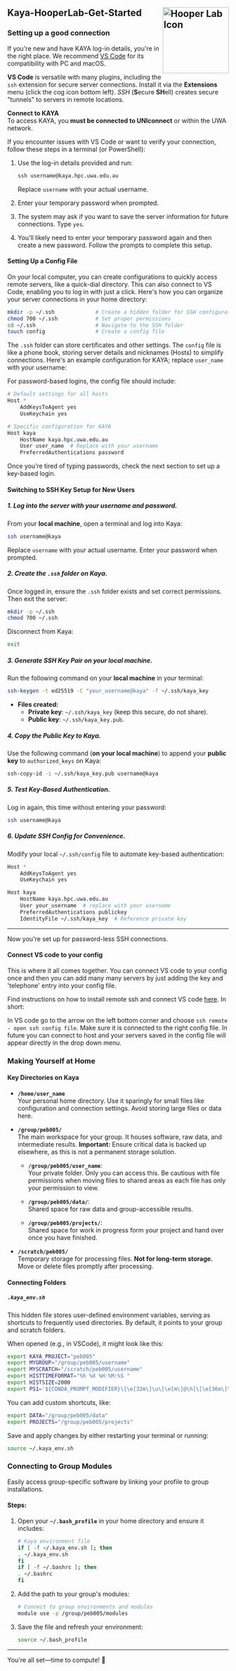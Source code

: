 ## <img src="../assets/img/HooperLab.png" alt="Hooper Lab Icon" align="right" width="150"> Kaya-HooperLab-Get-Started

### Setting up a good connection

If you're new and have KAYA log-in details, you're in the right place. We recommend [VS Code](https://code.visualstudio.com/) for its compatibility with PC and macOS.

**VS Code** is versatile with many plugins, including the `ssh` extension for secure server connections. Install it via the **Extensions** menu (click the cog icon bottom left). *SSH* (**S**ecure **SH**ell) creates secure "tunnels" to servers in remote locations.


**Connect to KAYA**  
To access KAYA, you **must be connected to UNIconnect** or within the UWA network.  

If you encounter issues with VS Code or want to verify your connection, follow these steps in a terminal (or PowerShell):  

1. Use the log-in details provided and run:  
   ```bash
   ssh username@kaya.hpc.uwa.edu.au
   ```  
   Replace `username` with your actual username.  

2. Enter your temporary password when prompted.  

3. The system may ask if you want to save the server information for future connections. Type `yes`.  

4. You’ll likely need to enter your temporary password again and then create a new password. Follow the prompts to complete this setup.

#### Setting Up a Config File

On your local computer, you can create configurations to quickly access remote servers, like a quick-dial directory. This can also connect to VS Code, enabling you to log in with just a click. Here's how you can organize your server connections in your home directory:

```bash
mkdir -p ~/.ssh             # Create a hidden folder for SSH configurations
chmod 700 ~/.ssh            # Set proper permissions
cd ~/.ssh                   # Navigate to the SSH folder
touch config                # Create a config file
```

The `.ssh` folder can store certificates and other settings. The `config` file is like a phone book, storing server details and nicknames (Hosts) to simplify connections. Here's an example configuration for KAYA; replace `user_name` with your username:

For password-based logins, the config file should include:

```bash
# Default settings for all hosts
Host *
    AddKeysToAgent yes
    UseKeychain yes

# Specific configuration for KAYA
Host kaya
    HostName kaya.hpc.uwa.edu.au
    User user_name  # Replace with your username
    PreferredAuthentications password
```

Once you’re tired of typing passwords, check the next section to set up a key-based login.

#### Switching to SSH Key Setup for New Users

##### **1. Log into the server with your username and password.**  
From your **local machine**, open a terminal and log into Kaya:

```bash
ssh username@kaya
```
Replace `username` with your actual username. Enter your password when prompted.

##### **2. Create the `.ssh` folder on Kaya.**  
Once logged in, ensure the `.ssh` folder exists and set correct permissions. Then exit the server:

```bash
mkdir -p ~/.ssh
chmod 700 ~/.ssh
```

Disconnect from Kaya:

```bash
exit
```

##### **3. Generate SSH Key Pair on your **local machine**.**  
Run the following command on your **local machine** in your terminal:

```bash
ssh-keygen -t ed25519 -C "your_username@kaya" -f ~/.ssh/kaya_key
```

- **Files created:**
  - **Private key**: `~/.ssh/kaya_key` (keep this secure, do not share).
  - **Public key**: `~/.ssh/kaya_key.pub`.

##### **4. Copy the Public Key to Kaya.**  
Use the following command (**on your local machine**) to append your **public key** to `authorized_keys` on Kaya:

```bash
ssh-copy-id -i ~/.ssh/kaya_key.pub username@kaya
```

##### **5. Test Key-Based Authentication.**  
Log in again, this time without entering your password:

```bash
ssh username@kaya
```

##### **6. Update SSH Config for Convenience.**  
Modify your local `~/.ssh/config` file to automate key-based authentication:

```bash
Host *
    AddKeysToAgent yes
    UseKeychain yes

Host kaya
    HostName kaya.hpc.uwa.edu.au
    User your_username  # replace with your username
    PreferredAuthentications publickey
    IdentityFile ~/.ssh/kaya_key  # Reference private key
```

---

Now you're set up for password-less SSH connections.

#### Connect VS code to your config
This is where it all comes together. You can connect VS code to your config once and then you can add many many servers by just adding the key and 'telephone' entry into your config file. 

Find instructions on how to install remote ssh and connect VS code [here](https://code.visualstudio.com/blogs/2019/10/03/remote-ssh-tips-and-tricks). In short: 

In VS code go to the arrow on the left bottom corner and choose `ssh remote - open ssh config file`. Make sure it is connected to the right config file. In future you can connect to host and your servers saved in the config file will appear directly in the drop down menu. 

### Making Yourself at Home

#### Key Directories on Kaya

- **`/home/user_name`**  
  Your personal home directory. Use it sparingly for small files like configuration and connection settings. Avoid storing large files or data here.

- **`/group/peb005/`**  
  The main workspace for your group. It houses software, raw data, and intermediate results. **Important:** Ensure critical data is backed up elsewhere, as this is not a permanent storage solution.  

  - **`/group/peb005/user_name`**:  
    Your private folder. Only you can access this. Be cautious with file permissions when moving files to shared areas as each file has only your permission to view.

  - **`/group/peb005/data/`**:  
    Shared space for raw data and group-accessible results.
  - **`/group/peb005/projects/`**:  
    Shared space for work in progress form your project and hand over once you have finished.

- **`/scratch/peb005/`**  
  Temporary storage for processing files. **Not for long-term storage.** Move or delete files promptly after processing.


#### Connecting Folders

##### **`.kaya_env.sh`**

This hidden file stores user-defined environment variables, serving as shortcuts to frequently used directories. By default, it points to your group and scratch folders.

When opened (e.g., in VSCode), it might look like this:

```bash
export KAYA_PROJECT="peb005"
export MYGROUP="/group/peb005/username"
export MYSCRATCH="/scratch/peb005/username"
export HISTTIMEFORMAT="%h %d %H:%M:%S "
export HISTSIZE=2000
export PS1='${CONDA_PROMPT_MODIFIER}\[\e[32m\]\u\[\e[m\]@\h[\[\e[36m\]\W\[\e[m\]]\$ '
```

You can add custom shortcuts, like:

```bash
export DATA="/group/peb005/data"
export PROJECTS="/group/peb005/projects"
```

Save and apply changes by either restarting your terminal or running:

```bash
source ~/.kaya_env.sh
```

### Connecting to Group Modules

Easily access group-specific software by linking your profile to group installations. 

#### **Steps:**

1. Open your **`~/.bash_profile`** in your home directory and ensure it includes:  

   ```bash
   # Kaya environment file
   if [ -f ~/.kaya_env.sh ]; then
   . ~/.kaya_env.sh
   fi
   if [ -f ~/.bashrc ]; then
   . ~/.bashrc
   fi
   ```

2. Add the path to your group's modules:

   ```bash
   # Connect to group environments and modules
   module use -p /group/peb005/modules
   ```

3. Save the file and refresh your environment:

   ```bash
   source ~/.bash_profile
   ```

---

You're all set—time to compute! 🚀